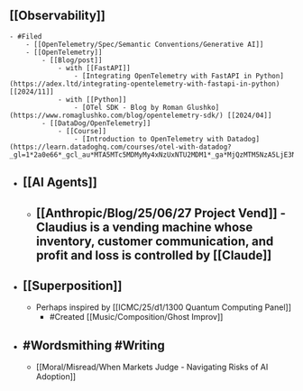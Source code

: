 ## [[Observability]]
	- #Filed
		- [[OpenTelemetry/Spec/Semantic Conventions/Generative AI]]
		- [[OpenTelemetry]]
			- [[Blog/post]]
				- with [[FastAPI]]
					- [Integrating OpenTelemetry with FastAPI in Python](https://adex.ltd/integrating-opentelemetry-with-fastapi-in-python) [[2024/11]]
				- with [[Python]]
					- [OTel SDK - Blog by Roman Glushko](https://www.romaglushko.com/blog/opentelemetry-sdk/) [[2024/04]]
			- [[DataDog/OpenTelemetry]]
				- [[Course]]
					- [Introduction to OpenTelemetry with Datadog](https://learn.datadoghq.com/courses/otel-with-datadog?_gl=1*2a0e66*_gcl_au*MTA5MTc5MDMyMy4xNzUxNTU2MDM1*_ga*MjQzMTM5NzA5LjE3NTE1NzEyOTE.*_ga_KN80RDFSQK*czE3NTE1NzQwMDYkbzIkZzEkdDE3NTE1NzQwMDkkajU3JGwwJGgxNTQ3NjA3ODA3*_fplc*a2tFRUFmaXFSUkxKUThKOTg1MzVRdlBsYk1qJTJCREsxVVdndmdNRFN6Q3IlMkJhOUlvRmRJYnJBdFBWV0RTS0Zpa2FFdzRsNGZwQ0JGVDVzWCUyQnh5ZTFvYlZmb3JoWmVwQUVRZ2tPUEM4cyUyRk9XTkxZcml5ak1kRTBpanRwekxqbUElM0QlM0Q.)
- ## [[AI Agents]]
	- [[Anthropic/Blog/25/06/27 Project Vend]] - Claudius is a vending machine whose inventory, customer communication, and profit and loss is controlled by [[Claude]]
		-
- ## [[Superposition]]
	- Perhaps inspired by [[ICMC/25/d1/1300 Quantum Computing Panel]]
		- #Created [[Music/Composition/Ghost Improv]]
- ## #Wordsmithing #Writing
	- [[Moral/Misread/When Markets Judge - Navigating Risks of AI Adoption]]